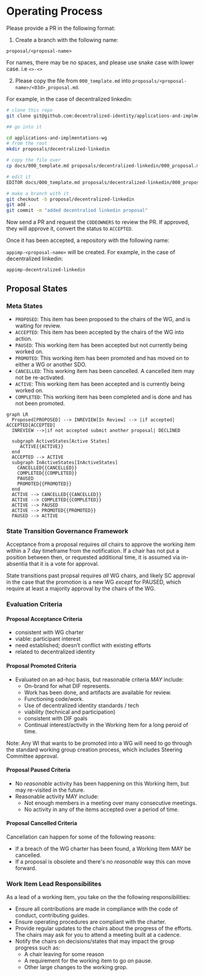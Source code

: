 # Operating Process

Please provide a PR in the following format: 

1. Create a branch with the following name:

`proposal/<proposal-name>`

For names, there may be no spaces, and please use snake case with lower case. i.e `<>-<>`

2. Please copy the file from `000_template.md` into `proposals/<proposal-name>/<03d>_proposal.md`.

For example, in the case of decentralized linkedin:

```sh
# clone this repo
git clone git@github.com:decentralized-identity/applications-and-implmentations-wg.git

## go into it

cd applications-and-implmentations-wg
# from the root 
mkdir proposals/decentralized-linkedin

# copy the file over
cp docs/000_template.md proposals/decentralized-linkedin/000_proposal.md

# edit it
EDITOR docs/000_template.md proposals/decentralized-linkedin/000_proposal.md # edit the file

# make a branch with it
git checkout -b proposal/decentralized-linkedin
git add . 
git commit -m "added decentralied linkedin proposal"
```

Now send a PR and request the `CODEOWNERS` to review the PR. If approved, they
will approve it, convert the status to `ACCEPTED`. 

Once it has been accepted, a repository with the following name: 

`appimp-<proposal-name>` will be created. For example, in the case of
decentralized linkedin: 

`appimp-decentralized-linkedin`

## Proposal States

### Meta States

* `PROPOSED`: This item has been proposed to the chairs of the WG, and is waiting for review. 
* `ACCEPTED`: This item has been accepted by the chairs of the WG into action.
* `PAUSED`: This working item has been accepted but not currently being worked on.
* `PROMOTED`: This working item has been promoted and has moved on to either a WG or another SDO.
* `CANCELLED`: This working item has been cancelled. A cancelled item may not be re-activated. 
* `ACTIVE`: This working item has been accepted and is currently being worked on.
* `COMPLETED`: This working item has been completed and is done and has not been promoted.

```mermaid
graph LR
  Proposed[PROPOSED] --> INREVIEW[In Review] --> |if accepted| ACCEPTED[ACCEPTED] 
  INREVIEW -->|if not accepted submit another proposal| DECLINED
 
  subgraph ActiveStates[Active States]
     ACTIVE{{ACTIVE}}
  end
  ACCEPTED --> ACTIVE
  subgraph InActiveStates[InActiveStates]
    CANCELLED{{CANCELLED}}
    COMPLETED{{COMPLETED}}
    PAUSED
    PROMOTED{{PROMOTED}}
  end
  ACTIVE --> CANCELLED{{CANCELLED}}
  ACTIVE --> COMPLETED{{COMPLETED}}
  ACTIVE --> PAUSED
  ACTIVE --> PROMOTED{{PROMOTED}}
  PAUSED --> ACTIVE
```

### State Transition Governance Framework

Acceptance from a proposal requires _all_ chairs to approve the working item within a 7 day timeframe from the notification. If a chair has not put a position between then, or requested additional time, it is assumed via in-absentia that it is a vote for approval. 

State transitions past propsal requires _all_ WG chairs, and likely SC approval in the case that the promotion is a new WG _except_ for PAUSED, which require at least a majority approval by the chairs of the WG.

### Evaluation Criteria 

#### Proposal Acceptance Criteria

- consistent with WG charter
- viable: participant interest
- need established; doesn’t conflict with existing efforts
- related to decentralized identity
  
#### Proposal Promoted Criteria

- Evaluated on an ad-hoc basis, but reasonable criteria _MAY_ include:
   - On-brand for what DIF represents.
   - Work has been done, and artifacts are available for review.
   - Functioning code/work. 
   - Use of decentralized identity standards / tech 
   - viability (technical and participation)
   - consistent with DIF goals
   - Continual interest/activity in the Working Item for a long peroid of time.

Note: Any WI that wants to be promoted into a WG will need to go through the standard working group creation process, which includes Steering Committee approval. 

#### Proposal Paused Criteria

- No _reasonable_ activity has been happening on this Working Item, but may re-visited in the future.
- Reasonable activity MAY include:
  - Not enough members in a meeting over many consecutive meetings.
  - No activity in any of the items accepted over a period of time.  

#### Proposal Cancelled Criteria

Cancellation can happen for some of the following reasons:

* If a breach of the WG charter has been found, a Working Item MAY be cancelled.
* If a proposal is obsolete and there's no _reasonable_ way this can move forward.

### Work Item Lead Responsibilites

As a lead of a working item, you take on the the following responsibilities:

* Ensure all contributions are made in compliance with the code of conduct, contributing guides.
* Ensure operating procedures are compliant with the charter.   
* Provide regular updates to the chairs about the progress of the efforts. The chairs may ask for you to attend a meeting built at a cadence. 
* Notify the chairs on decisions/states that may impact the group progress such as:
   - A chair leaving for some reason
   - A requirement for the working item to go on pause.
   - Other large changes to the working grop.
